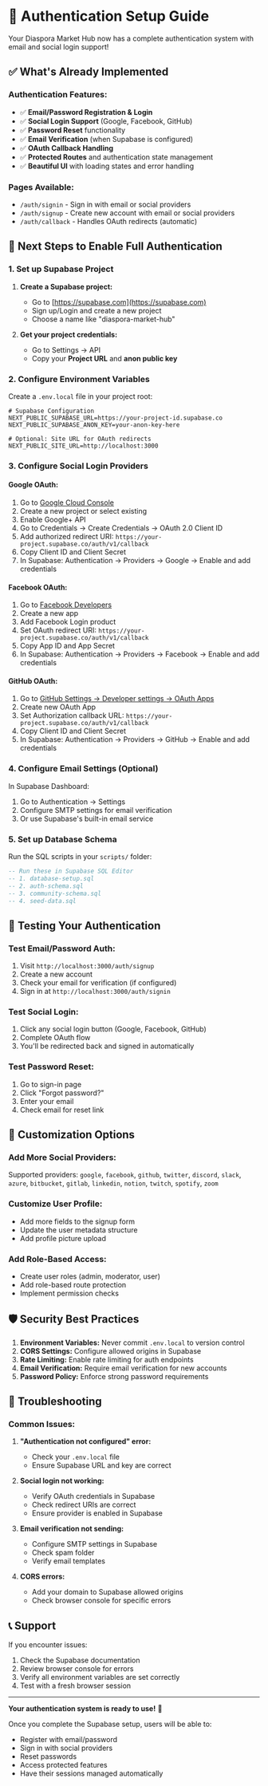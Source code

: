 # 🔐 Authentication Setup Guide

Your Diaspora Market Hub now has a complete authentication system with email and social login support!

## ✅ What's Already Implemented

### Authentication Features:
- ✅ **Email/Password Registration & Login**
- ✅ **Social Login Support** (Google, Facebook, GitHub)
- ✅ **Password Reset** functionality
- ✅ **Email Verification** (when Supabase is configured)
- ✅ **OAuth Callback Handling**
- ✅ **Protected Routes** and authentication state management
- ✅ **Beautiful UI** with loading states and error handling

### Pages Available:
- `/auth/signin` - Sign in with email or social providers
- `/auth/signup` - Create new account with email or social providers
- `/auth/callback` - Handles OAuth redirects (automatic)

## 🚀 Next Steps to Enable Full Authentication

### 1. Set up Supabase Project

1. **Create a Supabase project:**
   - Go to [https://supabase.com](https://supabase.com)
   - Sign up/Login and create a new project
   - Choose a name like "diaspora-market-hub"

2. **Get your project credentials:**
   - Go to Settings → API
   - Copy your **Project URL** and **anon public key**

### 2. Configure Environment Variables

Create a `.env.local` file in your project root:

```env
# Supabase Configuration
NEXT_PUBLIC_SUPABASE_URL=https://your-project-id.supabase.co
NEXT_PUBLIC_SUPABASE_ANON_KEY=your-anon-key-here

# Optional: Site URL for OAuth redirects
NEXT_PUBLIC_SITE_URL=http://localhost:3000
```

### 3. Configure Social Login Providers

#### Google OAuth:
1. Go to [Google Cloud Console](https://console.cloud.google.com/)
2. Create a new project or select existing
3. Enable Google+ API
4. Go to Credentials → Create Credentials → OAuth 2.0 Client ID
5. Add authorized redirect URI: `https://your-project.supabase.co/auth/v1/callback`
6. Copy Client ID and Client Secret
7. In Supabase: Authentication → Providers → Google → Enable and add credentials

#### Facebook OAuth:
1. Go to [Facebook Developers](https://developers.facebook.com/)
2. Create a new app
3. Add Facebook Login product
4. Set OAuth redirect URI: `https://your-project.supabase.co/auth/v1/callback`
5. Copy App ID and App Secret
6. In Supabase: Authentication → Providers → Facebook → Enable and add credentials

#### GitHub OAuth:
1. Go to [GitHub Settings → Developer settings → OAuth Apps](https://github.com/settings/developers)
2. Create new OAuth App
3. Set Authorization callback URL: `https://your-project.supabase.co/auth/v1/callback`
4. Copy Client ID and Client Secret
5. In Supabase: Authentication → Providers → GitHub → Enable and add credentials

### 4. Configure Email Settings (Optional)

In Supabase Dashboard:
1. Go to Authentication → Settings
2. Configure SMTP settings for email verification
3. Or use Supabase's built-in email service

### 5. Set up Database Schema

Run the SQL scripts in your `scripts/` folder:

```sql
-- Run these in Supabase SQL Editor
-- 1. database-setup.sql
-- 2. auth-schema.sql
-- 3. community-schema.sql
-- 4. seed-data.sql
```

## 🎯 Testing Your Authentication

### Test Email/Password Auth:
1. Visit `http://localhost:3000/auth/signup`
2. Create a new account
3. Check your email for verification (if configured)
4. Sign in at `http://localhost:3000/auth/signin`

### Test Social Login:
1. Click any social login button (Google, Facebook, GitHub)
2. Complete OAuth flow
3. You'll be redirected back and signed in automatically

### Test Password Reset:
1. Go to sign-in page
2. Click "Forgot password?"
3. Enter your email
4. Check email for reset link

## 🔧 Customization Options

### Add More Social Providers:
Supported providers: `google`, `facebook`, `github`, `twitter`, `discord`, `slack`, `azure`, `bitbucket`, `gitlab`, `linkedin`, `notion`, `twitch`, `spotify`, `zoom`

### Customize User Profile:
- Add more fields to the signup form
- Update the user metadata structure
- Add profile picture upload

### Add Role-Based Access:
- Create user roles (admin, moderator, user)
- Add role-based route protection
- Implement permission checks

## 🛡️ Security Best Practices

1. **Environment Variables:** Never commit `.env.local` to version control
2. **CORS Settings:** Configure allowed origins in Supabase
3. **Rate Limiting:** Enable rate limiting for auth endpoints
4. **Email Verification:** Require email verification for new accounts
5. **Password Policy:** Enforce strong password requirements

## 🚨 Troubleshooting

### Common Issues:

1. **"Authentication not configured" error:**
   - Check your `.env.local` file
   - Ensure Supabase URL and key are correct

2. **Social login not working:**
   - Verify OAuth credentials in Supabase
   - Check redirect URIs are correct
   - Ensure provider is enabled in Supabase

3. **Email verification not sending:**
   - Configure SMTP settings in Supabase
   - Check spam folder
   - Verify email templates

4. **CORS errors:**
   - Add your domain to Supabase allowed origins
   - Check browser console for specific errors

## 📞 Support

If you encounter issues:
1. Check the Supabase documentation
2. Review browser console for errors
3. Verify all environment variables are set correctly
4. Test with a fresh browser session

---

**Your authentication system is ready to use!** 🎉

Once you complete the Supabase setup, users will be able to:
- Register with email/password
- Sign in with social providers
- Reset passwords
- Access protected features
- Have their sessions managed automatically 